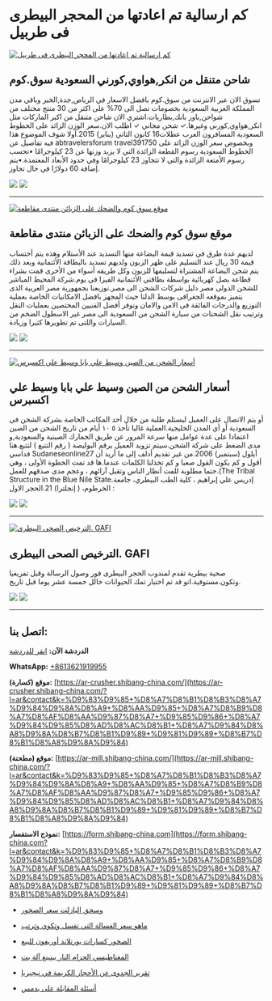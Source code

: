 # كم ارسالية تم اعادتها من المحجر البيطرى فى طربيل

<a href="https://swt.shibang-china.com/?l=ar&img&k=%D9%83%D9%85+%D8%A7%D8%B1%D8%B3%D8%A7%D9%84%D9%8A%D8%A9+%D8%AA%D9%85+%D8%A7%D8%B9%D8%A7%D8%AF%D8%AA%D9%87%D8%A7+%D9%85%D9%86+%D8%A7%D9%84%D9%85%D8%AD%D8%AC%D8%B1+%D8%A7%D9%84%D8%A8%D9%8A%D8%B7%D8%B1%D9%89+%D9%81%D9%89+%D8%B7%D8%B1%D8%A8%D9%8A%D9%84" target="_blank">![كم ارسالية تم اعادتها من المحجر البيطرى فى طربيل](http://static.shibang-china.com/all-800x300/1286.jpg)</a>

## شاحن متنقل من انكر,هواوي,كورني السعودية سوق.كوم
تسوق الان عبر الانترنت من سوق.كوم بافضل الاسعار في الرياض,جدة,الخبر وباقي مدن المملكة العربية السعودية بخصومات تصل الى 70% على اكثر من 30 منتج مختلف من شواحن,باور بانك,بطاريات.اشتري الان شاحن متنقل من اكبر الماركات مثل انكر,هواوي,كورني وغيرها.✓ شحن مجاني ✓ اطلب الان.سعر الوزن الزائد على الخطوط السعودية المسافرون العرب عطلات16 كانون الثاني (يناير) 2015.أولا شوف الموضوع هذا فيه تفاصيل عن abtravelersforum travel391750 وبخصوص سعر الوزن الزائد على الخطوط السعودية رسوم القطعة الزائدة التي لا يزيد وزنها عن 23 كيلوجرامًا •تحسب رسوم الأمتعة الزائدة والتي لا تتجاوز 23 كيلوجرامًا وفي حدود الأبعاد المعتمدة.•يتم إضافة 60 دولارًا في حال تجاوز.


<a href="https://whatsapp.shibangsoft.com/WhatsApp.php" target="_blank" title="WhatsApp">![](http://static.shibang-china.com/icon/whatsapp.png)</a> <a href="https://swt.shibang-china.com/?l=ar&icon&k=%D9%83%D9%85+%D8%A7%D8%B1%D8%B3%D8%A7%D9%84%D9%8A%D8%A9+%D8%AA%D9%85+%D8%A7%D8%B9%D8%A7%D8%AF%D8%AA%D9%87%D8%A7+%D9%85%D9%86+%D8%A7%D9%84%D9%85%D8%AD%D8%AC%D8%B1+%D8%A7%D9%84%D8%A8%D9%8A%D8%B7%D8%B1%D9%89+%D9%81%D9%89+%D8%B7%D8%B1%D8%A8%D9%8A%D9%84" target="_blank">![](http://static.shibang-china.com/icon/chat-ar.png)</a>

---

<a href="https://swt.shibang-china.com/?l=ar&img&k=%D9%83%D9%85+%D8%A7%D8%B1%D8%B3%D8%A7%D9%84%D9%8A%D8%A9+%D8%AA%D9%85+%D8%A7%D8%B9%D8%A7%D8%AF%D8%AA%D9%87%D8%A7+%D9%85%D9%86+%D8%A7%D9%84%D9%85%D8%AD%D8%AC%D8%B1+%D8%A7%D9%84%D8%A8%D9%8A%D8%B7%D8%B1%D9%89+%D9%81%D9%89+%D8%B7%D8%B1%D8%A8%D9%8A%D9%84" target="_blank">![موقع سوق كوم والضحك على الزبائن منتدى مقاطعة](http://static.shibang-china.com/all-800x300/381.jpg)</a>

## موقع سوق كوم والضحك على الزبائن منتدى مقاطعة
لديهم عدة طرق في تسديد قيمة البضاعة منها التسديد عند الأستلام وهذه يتم أحتساب قيمة 30 ريال عند التسليم على ظهر الزبون ولديهم تسديد بالبطاقة الأئتمانية وبعد ذلك يتم شحن البضاعة المشتراة لتسليمها للزبون وكل طريقه أسواء من الأخرى قمت بشراء قطاعة بصل كهربائية بواسطة بطاقتي الأئتمانية الفيزا في يوم.شركة المحيط المباشر للشحن الدولى مصر دليل شركات الشحن الى مصر.توزيعنا بجمهورية مصر العربية الذى يتميز بموقعه الجغرافى بوسط الدلتا حيث المجهز بافضل الامكانيات الخاصة بعملية التوزيع والدرجات الفائقة فى الامن والامان وتوفر أفضل الفنيين المختصين بعمليات النقل وترتيب نقل الشحنات من سيارة الشحن من السعودية الى مصر غير الاسطول الضخم من السيارات واللتى تم تطويرها كثيرا وزيادة.


<a href="https://whatsapp.shibangsoft.com/WhatsApp.php" target="_blank" title="WhatsApp">![](http://static.shibang-china.com/icon/whatsapp.png)</a> <a href="https://swt.shibang-china.com/?l=ar&icon&k=%D9%83%D9%85+%D8%A7%D8%B1%D8%B3%D8%A7%D9%84%D9%8A%D8%A9+%D8%AA%D9%85+%D8%A7%D8%B9%D8%A7%D8%AF%D8%AA%D9%87%D8%A7+%D9%85%D9%86+%D8%A7%D9%84%D9%85%D8%AD%D8%AC%D8%B1+%D8%A7%D9%84%D8%A8%D9%8A%D8%B7%D8%B1%D9%89+%D9%81%D9%89+%D8%B7%D8%B1%D8%A8%D9%8A%D9%84" target="_blank">![](http://static.shibang-china.com/icon/chat-ar.png)</a>

---

<a href="https://swt.shibang-china.com/?l=ar&img&k=%D9%83%D9%85+%D8%A7%D8%B1%D8%B3%D8%A7%D9%84%D9%8A%D8%A9+%D8%AA%D9%85+%D8%A7%D8%B9%D8%A7%D8%AF%D8%AA%D9%87%D8%A7+%D9%85%D9%86+%D8%A7%D9%84%D9%85%D8%AD%D8%AC%D8%B1+%D8%A7%D9%84%D8%A8%D9%8A%D8%B7%D8%B1%D9%89+%D9%81%D9%89+%D8%B7%D8%B1%D8%A8%D9%8A%D9%84" target="_blank">![أسعار الشحن من الصين وسيط علي بابا وسيط علي اكسبرس](http://static.shibang-china.com/all-800x300/1194.jpg)</a>

## أسعار الشحن من الصين وسيط علي بابا وسيط علي اكسبرس
أو يتم الاتصال على العميل ليستلم طلبة من خلال أحد المكاتب الخاصة بشركة الشحن في السعودية أو أي المدن الخليجية.العملية غالبا تأخذ ٥ ١٠ أيام من تاريخ الشحن من الصين اعتمادا على عدة عوامل منها سرعة المرور عن طريق الجمارك الصينية والسعودية,و مدى الضغط على شركة الشحن.سيتم تزويد العميل برقم البوليصة ( رقم التتبع ) لتتبع.هنا فداسي Sudaneseonline27 أيلول (سبتمبر) 2006.من غير تقديم أدلف إلى ما أريد أن أقول و كم يكون القول صعبا و كم تخذلنا الكلمات عندما.ها قد تمت الخطوة الأولى ، وهي حتما مطلوبة للفت أنظار الناس وتقبل آرائهم ، وعجم مدى صدقهم للعمل.(The Tribal Structure in the Blue Nile State.إدريس علي إبراهيم ، كلية الطب البيطري، جامعة الخرطوم، ( إنجلترا) 21.الحجر الاول :


<a href="https://whatsapp.shibangsoft.com/WhatsApp.php" target="_blank" title="WhatsApp">![](http://static.shibang-china.com/icon/whatsapp.png)</a> <a href="https://swt.shibang-china.com/?l=ar&icon&k=%D9%83%D9%85+%D8%A7%D8%B1%D8%B3%D8%A7%D9%84%D9%8A%D8%A9+%D8%AA%D9%85+%D8%A7%D8%B9%D8%A7%D8%AF%D8%AA%D9%87%D8%A7+%D9%85%D9%86+%D8%A7%D9%84%D9%85%D8%AD%D8%AC%D8%B1+%D8%A7%D9%84%D8%A8%D9%8A%D8%B7%D8%B1%D9%89+%D9%81%D9%89+%D8%B7%D8%B1%D8%A8%D9%8A%D9%84" target="_blank">![](http://static.shibang-china.com/icon/chat-ar.png)</a>

---

<a href="https://swt.shibang-china.com/?l=ar&img&k=%D9%83%D9%85+%D8%A7%D8%B1%D8%B3%D8%A7%D9%84%D9%8A%D8%A9+%D8%AA%D9%85+%D8%A7%D8%B9%D8%A7%D8%AF%D8%AA%D9%87%D8%A7+%D9%85%D9%86+%D8%A7%D9%84%D9%85%D8%AD%D8%AC%D8%B1+%D8%A7%D9%84%D8%A8%D9%8A%D8%B7%D8%B1%D9%89+%D9%81%D9%89+%D8%B7%D8%B1%D8%A8%D9%8A%D9%84" target="_blank">![الترخيص الصحى البيطرى. GAFI](http://static.shibang-china.com/all-800x300/206.jpg)</a>

## الترخيص الصحى البيطرى. GAFI
صحية بيطرية تقدم لمندوب الحجر البيطرى فور وصول الرسالة وقبل تفريغيا وتكون.مستوفية.انو قد تم اختبار تمك الحيوانات خالل خمسة عشر يوما قبل تاريخ.

<a href="https://whatsapp.shibangsoft.com/WhatsApp.php" target="_blank" title="WhatsApp">![](http://static.shibang-china.com/icon/whatsapp.png)</a> <a href="https://swt.shibang-china.com/?l=ar&icon&k=%D9%83%D9%85+%D8%A7%D8%B1%D8%B3%D8%A7%D9%84%D9%8A%D8%A9+%D8%AA%D9%85+%D8%A7%D8%B9%D8%A7%D8%AF%D8%AA%D9%87%D8%A7+%D9%85%D9%86+%D8%A7%D9%84%D9%85%D8%AD%D8%AC%D8%B1+%D8%A7%D9%84%D8%A8%D9%8A%D8%B7%D8%B1%D9%89+%D9%81%D9%89+%D8%B7%D8%B1%D8%A8%D9%8A%D9%84" target="_blank">![](http://static.shibang-china.com/icon/chat-ar.png)</a>

---
## اتصل بنا:

**الدردشة الآن:** [انقر للدردشة](https://swt.shibang-china.com?l=ar&contact&k=%D9%83%D9%85+%D8%A7%D8%B1%D8%B3%D8%A7%D9%84%D9%8A%D8%A9+%D8%AA%D9%85+%D8%A7%D8%B9%D8%A7%D8%AF%D8%AA%D9%87%D8%A7+%D9%85%D9%86+%D8%A7%D9%84%D9%85%D8%AD%D8%AC%D8%B1+%D8%A7%D9%84%D8%A8%D9%8A%D8%B7%D8%B1%D9%89+%D9%81%D9%89+%D8%B7%D8%B1%D8%A8%D9%8A%D9%84)

**WhatsApp:**  [+8613621919955](https://whatsapp.shibangsoft.com/WhatsApp.php)

**موقع (كسارة):** [https://ar-crusher.shibang-china.com/](https://ar-crusher.shibang-china.com/?l=ar&contact&k=%D9%83%D9%85+%D8%A7%D8%B1%D8%B3%D8%A7%D9%84%D9%8A%D8%A9+%D8%AA%D9%85+%D8%A7%D8%B9%D8%A7%D8%AF%D8%AA%D9%87%D8%A7+%D9%85%D9%86+%D8%A7%D9%84%D9%85%D8%AD%D8%AC%D8%B1+%D8%A7%D9%84%D8%A8%D9%8A%D8%B7%D8%B1%D9%89+%D9%81%D9%89+%D8%B7%D8%B1%D8%A8%D9%8A%D9%84)

**موقع (مطحنة):** [https://ar-mill.shibang-china.com/](https://ar-mill.shibang-china.com/?l=ar&contact&k=%D9%83%D9%85+%D8%A7%D8%B1%D8%B3%D8%A7%D9%84%D9%8A%D8%A9+%D8%AA%D9%85+%D8%A7%D8%B9%D8%A7%D8%AF%D8%AA%D9%87%D8%A7+%D9%85%D9%86+%D8%A7%D9%84%D9%85%D8%AD%D8%AC%D8%B1+%D8%A7%D9%84%D8%A8%D9%8A%D8%B7%D8%B1%D9%89+%D9%81%D9%89+%D8%B7%D8%B1%D8%A8%D9%8A%D9%84)

**نموذج الاستفسار:** [https://form.shibang-china.com](https://form.shibang-china.com?l=ar&contact&k=%D9%83%D9%85+%D8%A7%D8%B1%D8%B3%D8%A7%D9%84%D9%8A%D8%A9+%D8%AA%D9%85+%D8%A7%D8%B9%D8%A7%D8%AF%D8%AA%D9%87%D8%A7+%D9%85%D9%86+%D8%A7%D9%84%D9%85%D8%AD%D8%AC%D8%B1+%D8%A7%D9%84%D8%A8%D9%8A%D8%B7%D8%B1%D9%89+%D9%81%D9%89+%D8%B7%D8%B1%D8%A8%D9%8A%D9%84)

* [وسحق البازلت سعر الصخور](../31/%D9%88%D8%B3%D8%AD%D9%82%20%D8%A7%D9%84%D8%A8%D8%A7%D8%B2%D9%84%D8%AA%20%D8%B3%D8%B9%D8%B1%20%D8%A7%D9%84%D8%B5%D8%AE%D9%88%D8%B1.md)

* [ماهو سعر الغسالة التي تغسل وتكوي وترتب](../35/%D9%85%D8%A7%D9%87%D9%88%20%D8%B3%D8%B9%D8%B1%20%D8%A7%D9%84%D8%BA%D8%B3%D8%A7%D9%84%D8%A9%20%D8%A7%D9%84%D8%AA%D9%8A%20%D8%AA%D8%BA%D8%B3%D9%84%20%D9%88%D8%AA%D9%83%D9%88%D9%8A%20%D9%88%D8%AA%D8%B1%D8%AA%D8%A8.md)

* [الصخور كسارات بورتلاند أوريغون للبيع](../34/%D8%A7%D9%84%D8%B5%D8%AE%D9%88%D8%B1%20%D9%83%D8%B3%D8%A7%D8%B1%D8%A7%D8%AA%20%D8%A8%D9%88%D8%B1%D8%AA%D9%84%D8%A7%D9%86%D8%AF%20%D8%A3%D9%88%D8%B1%D9%8A%D8%BA%D9%88%D9%86%20%D9%84%D9%84%D8%A8%D9%8A%D8%B9.md)

* [المغناطيسي الحزام النار بينينغ آلة بت](../31/%D8%A7%D9%84%D9%85%D8%BA%D9%86%D8%A7%D8%B7%D9%8A%D8%B3%D9%8A%20%D8%A7%D9%84%D8%AD%D8%B2%D8%A7%D9%85%20%D8%A7%D9%84%D9%86%D8%A7%D8%B1%20%D8%A8%D9%8A%D9%86%D9%8A%D9%86%D8%BA%20%D8%A2%D9%84%D8%A9%20%D8%A8%D8%AA.md)

* [تقرير الجدوى عن الأحجار الكريمة في نيجيريا](../33/%D8%AA%D9%82%D8%B1%D9%8A%D8%B1%20%D8%A7%D9%84%D8%AC%D8%AF%D9%88%D9%89%20%D8%B9%D9%86%20%D8%A7%D9%84%D8%A3%D8%AD%D8%AC%D8%A7%D8%B1%20%D8%A7%D9%84%D9%83%D8%B1%D9%8A%D9%85%D8%A9%20%D9%81%D9%8A%20%D9%86%D9%8A%D8%AC%D9%8A%D8%B1%D9%8A%D8%A7.md)

* [أسئلة المقابلة على بدمس](../33/%D8%A3%D8%B3%D8%A6%D9%84%D8%A9%20%D8%A7%D9%84%D9%85%D9%82%D8%A7%D8%A8%D9%84%D8%A9%20%D8%B9%D9%84%D9%89%20%D8%A8%D8%AF%D9%85%D8%B3.md)